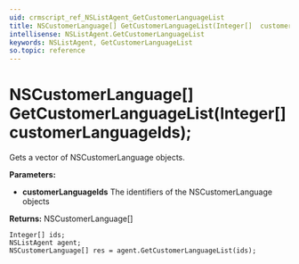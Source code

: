 ```yaml
---
uid: crmscript_ref_NSListAgent_GetCustomerLanguageList
title: NSCustomerLanguage[] GetCustomerLanguageList(Integer[]  customerLanguageIds);
intellisense: NSListAgent.GetCustomerLanguageList
keywords: NSListAgent, GetCustomerLanguageList
so.topic: reference
---
```


# NSCustomerLanguage[] GetCustomerLanguageList(Integer[]  customerLanguageIds);

Gets a vector of NSCustomerLanguage objects.

**Parameters:**
 - **customerLanguageIds** The identifiers of the NSCustomerLanguage objects

**Returns:** NSCustomerLanguage[]

```crmscript
Integer[] ids;
NSListAgent agent;
NSCustomerLanguage[] res = agent.GetCustomerLanguageList(ids);
```

